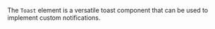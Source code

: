 The `Toast` element is a versatile toast component that can be used to implement custom notifications.
